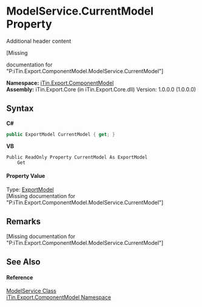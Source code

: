 # ModelService.CurrentModel Property 
Additional header content 

\[Missing <summary> documentation for "P:iTin.Export.ComponentModel.ModelService.CurrentModel"\]

**Namespace:**&nbsp;<a href="N_iTin_Export_ComponentModel">iTin.Export.ComponentModel</a><br />**Assembly:**&nbsp;iTin.Export.Core (in iTin.Export.Core.dll) Version: 1.0.0.0 (1.0.0.0)

## Syntax

**C#**<br />
``` C#
public ExportModel CurrentModel { get; }
```

**VB**<br />
``` VB
Public ReadOnly Property CurrentModel As ExportModel
	Get
```


#### Property Value
Type: <a href="T_iTin_Export_Model_ExportModel">ExportModel</a><br />\[Missing <value> documentation for "P:iTin.Export.ComponentModel.ModelService.CurrentModel"\]

## Remarks
\[Missing <remarks> documentation for "P:iTin.Export.ComponentModel.ModelService.CurrentModel"\]

## See Also


#### Reference
<a href="T_iTin_Export_ComponentModel_ModelService">ModelService Class</a><br /><a href="N_iTin_Export_ComponentModel">iTin.Export.ComponentModel Namespace</a><br />